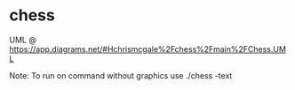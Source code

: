 # chess

UML @
https://app.diagrams.net/#Hchrismcgale%2Fchess%2Fmain%2FChess.UML

Note:
To run on command without graphics use ./chess -text
